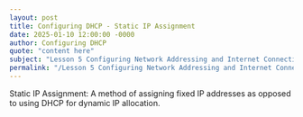 ```yaml
---
layout: post
title: Configuring DHCP - Static IP Assignment
date: 2025-01-10 12:00:00 -0000
author: Configuring DHCP
quote: "content here"
subject: "Lesson 5 Configuring Network Addressing and Internet Connections"
permalink: "/Lesson 5 Configuring Network Addressing and Internet Connections/Configuring DHCP/Configuring DHCP - Static IP Assignment"
---
```


Static IP Assignment: A method of assigning fixed IP addresses as opposed to using DHCP for dynamic IP allocation.
